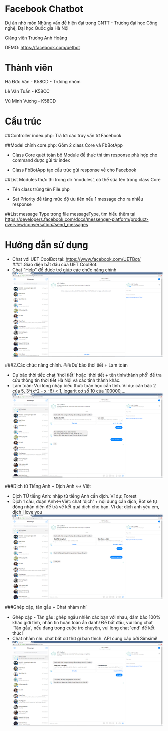 # Facebook Chatbot
Dự án nhỏ môn Những vấn đề hiện đại trong CNTT - Trường đại học Công nghệ, Đại học Quốc gia Hà Nội

Giảng viên Trương Anh Hoàng

DEMO: https://facebook.com/uetbot

# Thành viên
Hà Đức Văn - K58CD - Trưởng nhóm

Lê Văn Tuấn - K58CC

Vũ Minh Vương - K58CD

# Cấu trúc 
##Controller index.php: Trả lời các truy vấn từ Facebook

##Model chính core.php: Gồm 2 class Core và FbBotApp

- Class Core quét toàn bộ Module để thực thi tìm response phù hợp cho command được gửi từ index

- Class FbBotApp tạo cấu trúc gửi response về cho Facebook

##List Modules thực thi trong dir 'modules', có thể sửa tên trong class Core

- Tên class trùng tên File.php

- Set Priority để tăng mức độ ưu tiên nếu 1 message cho ra nhiều response

##List message Type trong file messageType, tìm hiểu thêm tại https://developers.facebook.com/docs/messenger-platform/product-overview/conversation#send_messages

# Hướng dẫn sử dụng

- Chat với UET CoolBot tại: https://www.facebook.com/UETBot/</br>
###1.Giao diện bắt đầu của UET CoolBot.
- Chat "Help" để được trợ giúp các chức năng chính
![profile](https://github.com/truonganhhoang/int3507-2016/blob/master/ACE/Introduction%20Images/1.png)

###2.Các chức năng chính.
###Dự báo thời tiết + Làm toán
- Dự báo thời tiết: chat 'thời tiết' hoặc 'thời tiết + tên tỉnh/thành phố' để tra cứu thông tin thời tiết Hà Nội và các tỉnh thành khác.
- Làm toán: Vui lòng nhập biểu thức toán học cần tính. Ví dụ: căn bậc 2 của 5, 3^(x^2 - x -6) < 1, logarit cơ số 10 của 100000,...
![function1](https://github.com/truonganhhoang/int3507-2016/blob/master/ACE/Introduction%20Images/6.png)

###Dịch từ Tiếng Anh + Dịch Anh <-> Việt
- Dịch TỪ tiếng Anh: nhập từ tiếng Anh cần dịch. Ví dụ: Forest
- Dịch 1 câu, đoạn Anh<->Việt: chat 'dịch' + nội dung cần dịch, Bot sẽ tự động nhận diện để trả về kết quả dịch cho bạn. Ví dụ: dịch anh yêu em, dịch i love you
![function2](https://github.com/truonganhhoang/int3507-2016/blob/master/ACE/Introduction%20Images/7.png)

###Ghép cặp, tán gẫu + Chat nhảm nhí
- Ghép cặp - Tán gẫu: ghép ngẫu nhiên các bạn với nhau, đảm bảo 100% khác giới tính, nhắn tin hoàn toàn ẩn danh! Để bắt đầu, vui lòng chat 'Tán gẫu', nếu đang trong cuộc trò chuyện, vui lòng chat 'end' để kết thúc!
-  Chat nhảm nhí: chat bất cứ thứ gì bạn thích. API cung cấp bởi Simsimi!
![function3](https://github.com/truonganhhoang/int3507-2016/blob/master/ACE/Introduction%20Images/8.png)

